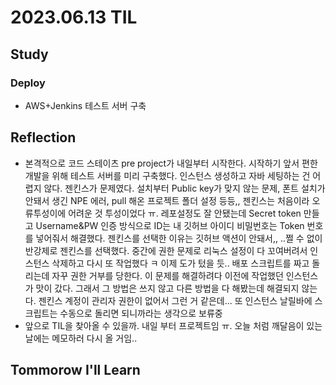 # 2023.06.13 TIL

## Study
### Deploy
- AWS+Jenkins 테스트 서버 구축

## Reflection
- 본격적으로 코드 스테이츠 pre project가 내일부터 시작한다. 시작하기 앞서 편한 개발을 위해 테스트 서버를 미리 구축했다.
인스턴스 생성하고 자바 세팅하는 건 어렵지 않다. 젠킨스가 문제였다. 설치부터 Public key가 맞지 않는 문제, 폰트 설치가 안돼서 생긴 NPE 에러, pull 해온 프로젝트 폴더 설정 등등,,
젠킨스는 처음이라 오류투성이에 어려운 것 투성이었다 ㅠ. 레포설정도 잘 안됐는데 Secret token 만들고 Username&PW 인증 방식으로 ID는 내 깃허브 아이디 비밀번호는 Token 번호를 넣어줘서
해결했다. 젠킨스를 선택한 이유는 깃허브 액션이 안돼서,, ..쩔 수 없이 반강제로 젠킨스를 선택했다. 중간에 권한 문제로 리눅스 설정이 다 꼬여버려서 인스턴스 삭제하고 다시 또 작업했다 ㅋ
이제 도가 텄을 듯.. 배포 스크립트를 짜고 돌리는데 자꾸 권한 거부를 당한다. 이 문제를 해결하려다 이전에 작업했던 인스턴스가 맛이 갔다. 그래서 그 방법은 쓰지 않고 다른 방법을 다 해봤는데
해결되지 않는다. 젠킨스 계정이 관리자 권한이 없어서 그런 거 같은데... 또 인스턴스 날릴바에 스크립트는 수동으로 돌리면 되니까라는 생각으로 보류중
- 앞으로 TIL을 찾아올 수 있을까. 내일 부터 프로젝트임 ㅠ. 오늘 처럼 깨달음이 있는 날에는 메모하러 다시 올 거임..

## Tommorow I'll Learn



